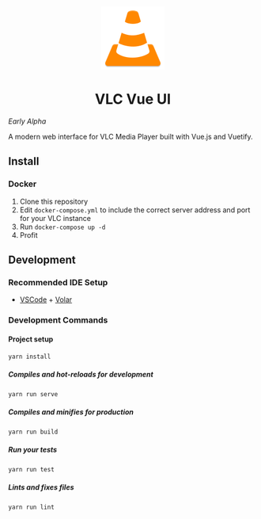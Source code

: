<div align="center">

<img src="./src/assets/logo.svg" width="128" />

# VLC Vue UI

</div>

*Early Alpha*

A modern web interface for VLC Media Player built with Vue.js and Vuetify.

## Install

### Docker

1. Clone this repository
1. Edit `docker-compose.yml` to include the correct server address and port for your VLC instance
1. Run `docker-compose up -d`
1. Profit

## Development

### Recommended IDE Setup
- [VSCode](https://code.visualstudio.com/) + [Volar](https://marketplace.visualstudio.com/items?itemName=johnsoncodehk.volar)

### Development Commands

#### Project setup
```
yarn install
```

##### Compiles and hot-reloads for development
```
yarn run serve
```

##### Compiles and minifies for production
```
yarn run build
```

##### Run your tests
```
yarn run test
```

##### Lints and fixes files
```
yarn run lint
```
